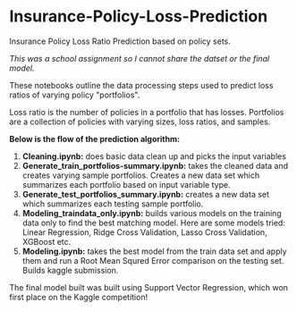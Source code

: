 # Insurance-Policy-Loss-Prediction
Insurance Policy Loss Ratio Prediction based on policy sets.

*This was a school assignment so I cannot share the datset or the final model.*

These notebooks outline the data processing steps used to predict loss ratios of varying policy "portfolios".

Loss ratio is the number of policies in a portfolio that has losses.
Portfolios are a collection of policies with varying sizes, loss ratios, and samples.

**Below is the flow of the prediction algorithm:**

1. **Cleaning.ipynb:** does basic data clean up and picks the input variables
2. **Generate_train_portfolios-summary.ipynb:** takes the cleaned data and creates varying sample portfolios. Creates a new data set which summarizes each portfolio based on input variable type.
3. **Generate_test_portfolios_summary.ipynb:** creates a new data set which summarizes each testing sample portfolio.
4. **Modeling_traindata_only.ipynb:** builds various models on the training data only to find the best matching model. Here are some models tried: Linear Regression, Ridge Cross Validation, Lasso Cross Validation, XGBoost etc.
5. **Modeling.ipynb:** takes the best model from the train data set and apply them and run a Root Mean Squred Error comparison on the testing set. Builds kaggle submission.

The final model built was built using Support Vector Regression, which won first place on the Kaggle competition! 
